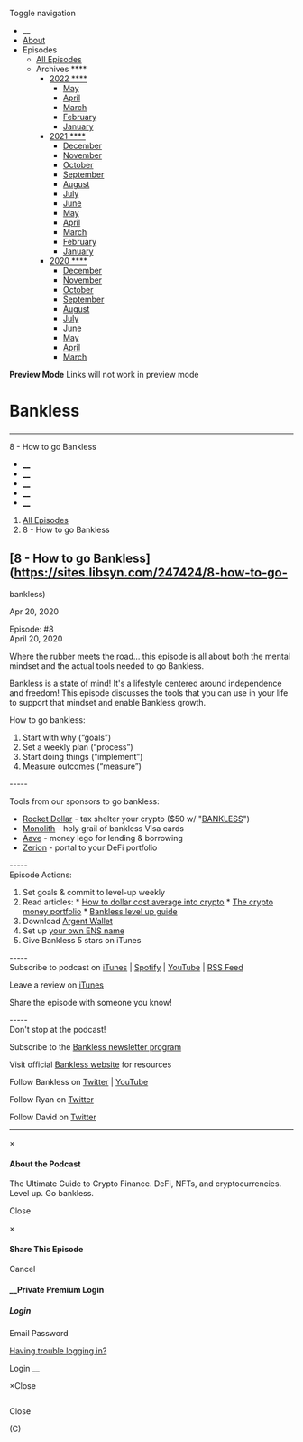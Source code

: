 Toggle navigation [](/247424 "Home Page")

  * __
  * [About]()
  * Episodes 
    * [All Episodes](/247424)
    * Archives ****
      * [2022 ****](/247424/2022)
        * [May](/247424/2022/05)
        * [April](/247424/2022/04)
        * [March](/247424/2022/03)
        * [February](/247424/2022/02)
        * [January](/247424/2022/01)
      * [2021 ****](/247424/2021)
        * [December](/247424/2021/12)
        * [November](/247424/2021/11)
        * [October](/247424/2021/10)
        * [September](/247424/2021/09)
        * [August](/247424/2021/08)
        * [July](/247424/2021/07)
        * [June](/247424/2021/06)
        * [May](/247424/2021/05)
        * [April](/247424/2021/04)
        * [March](/247424/2021/03)
        * [February](/247424/2021/02)
        * [January](/247424/2021/01)
      * [2020 ****](/247424/2020)
        * [December](/247424/2020/12)
        * [November](/247424/2020/11)
        * [October](/247424/2020/10)
        * [September](/247424/2020/09)
        * [August](/247424/2020/08)
        * [July](/247424/2020/07)
        * [June](/247424/2020/06)
        * [May](/247424/2020/05)
        * [April](/247424/2020/04)
        * [March](/247424/2020/03)

**Preview Mode** Links will not work in preview mode

# Bankless

###

* * *

8 - How to go Bankless

  * [__](http://twitter.com/banklesshq "Visit Us on Twitter")
  * [__](mailto:ryan@mythos.capital "Email This Podcast")
  * [__](http://feeds.libsyn.com/247424/rss "Subscribe to RSS Feed")
  * [__](https://podcasts.apple.com/us/podcast/bankless/id1499409058?ls=1 "Listen on Apple Podcasts")
  * [__](https://open.spotify.com/show/41TNnXSv5ExcQSzEGLlGhy "Listen on Spotify")

  1. [All Episodes](/247424)
  2. 8 - How to go Bankless

## [8 - How to go Bankless](https://sites.libsyn.com/247424/8-how-to-go-
bankless)

Apr 20, 2020

Episode: #8  
April 20, 2020

Where the rubber meets the road... this episode is all about both the mental
mindset and the actual tools needed to go Bankless.



Bankless is a state of mind! It's a lifestyle centered around independence and
freedom! This episode discusses the tools that you can use in your life to
support that mindset and enable Bankless growth.  
  
How to go bankless:  

  1. Start with why (“goals”)
  2. Set a weekly plan (“process”)
  3. Start doing things (“implement”)
  4. Measure outcomes (“measure”)

\-----

Tools from our sponsors to go bankless:

  * [Rocket Dollar](https://www.jdoqocy.com/click-9261763-13920047) \- tax shelter your crypto ($50 w/ "[BANKLESS](https://www.jdoqocy.com/click-9261763-13920047)")
  * [Monolith](https://monolith.xyz/) \- holy grail of bankless Visa cards
  * [Aave](https://aave.com/) \- money lego for lending & borrowing
  * [Zerion](https://zerion.io/) \- portal to your DeFi portfolio

\-----  
Episode Actions:

  1. Set goals & commit to level-up weekly
  2. Read articles: 
    * [ How to dollar cost average into crypto](https://bankless.substack.com/p/how-to-dollar-cost-average-into-crypto)
    * [ The crypto money portfolio](https://bankless.substack.com/p/eth-and-btc-are-the-only-crypto-money)
    * [Bankless level up guide](https://bankless.substack.com/p/bankless-level-up-guide)
  3. Download [Argent Wallet](https://argent.link/bankless)
  4. Set up [your own ENS name](https://bankless.substack.com/p/how-to-maximize-your-ens-domain)
  5. Give Bankless 5 stars on iTunes

\-----  
Subscribe to podcast on
[iTunes](https://podcasts.apple.com/us/podcast/bankless/id1499409058) |
[Spotify](https://open.spotify.com/show/41TNnXSv5ExcQSzEGLlGhy) |
[YouTube](https://www.youtube.com/c/bankless) | [RSS
Feed](http://podcast.banklesshq.com/)

Leave a review on
[iTunes](https://podcasts.apple.com/us/podcast/bankless/id1499409058)

Share the episode with someone you know!

\-----  
Don't stop at the podcast!

Subscribe to the [Bankless newsletter program](http://bankless.substack.com/)

Visit official [Bankless website](http://banklesshq.com/) for resources

Follow Bankless on [Twitter](https://twitter.com/BanklessHQ) |
[YouTube](https://www.youtube.com/c/bankless)

Follow Ryan on [Twitter](https://twitter.com/ryansadams)

Follow David on [Twitter](https://twitter.com/TrustlessState)

* * *

×

#### About the Podcast

The Ultimate Guide to Crypto Finance. DeFi, NFTs, and cryptocurrencies. Level
up. Go bankless.

Close

×

#### Share This Episode

Cancel

#### __Private Premium Login

##### Login

Email Password

[Having trouble logging in?](')

Login __

×Close

![]()

Close

(C)

